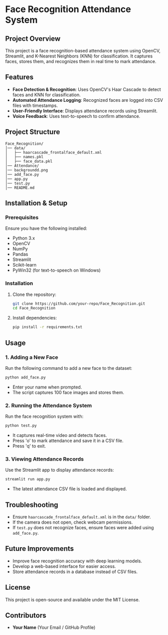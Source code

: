 # Face Recognition Attendance System

## Project Overview
This project is a face recognition-based attendance system using OpenCV, Streamlit, and K-Nearest Neighbors (KNN) for classification. It captures faces, stores them, and recognizes them in real time to mark attendance.

## Features
- **Face Detection & Recognition**: Uses OpenCV's Haar Cascade to detect faces and KNN for classification.
- **Automated Attendance Logging**: Recognized faces are logged into CSV files with timestamps.
- **User-Friendly Interface**: Displays attendance records using Streamlit.
- **Voice Feedback**: Uses text-to-speech to confirm attendance.

## Project Structure
```
Face_Recognition/
│── data/
│   ├── haarcascade_frontalface_default.xml
│   ├── names.pkl
│   ├── face_data.pkl
│── Attendance/
│── backgroundd.png
│── add_face.py
│── app.py
│── test.py
│── README.md
```

## Installation & Setup
### Prerequisites
Ensure you have the following installed:
- Python 3.x
- OpenCV
- NumPy
- Pandas
- Streamlit
- Scikit-learn
- PyWin32 (for text-to-speech on Windows)

### Installation
1. Clone the repository:
   ```bash
   git clone https://github.com/your-repo/Face_Recognition.git
   cd Face_Recognition
   ```
2. Install dependencies:
   ```bash
   pip install -r requirements.txt
   ```

## Usage
### 1. Adding a New Face
Run the following command to add a new face to the dataset:
```bash
python add_face.py
```
- Enter your name when prompted.
- The script captures 100 face images and stores them.

### 2. Running the Attendance System
Run the face recognition system with:
```bash
python test.py
```
- It captures real-time video and detects faces.
- Press 'o' to mark attendance and save it in a CSV file.
- Press 'q' to exit.

### 3. Viewing Attendance Records
Use the Streamlit app to display attendance records:
```bash
streamlit run app.py
```
- The latest attendance CSV file is loaded and displayed.

## Troubleshooting
- Ensure `haarcascade_frontalface_default.xml` is in the `data/` folder.
- If the camera does not open, check webcam permissions.
- If `test.py` does not recognize faces, ensure faces were added using `add_face.py`.

## Future Improvements
- Improve face recognition accuracy with deep learning models.
- Develop a web-based interface for easier access.
- Store attendance records in a database instead of CSV files.

## License
This project is open-source and available under the MIT License.

## Contributors
- **Your Name** (Your Email / GitHub Profile)

